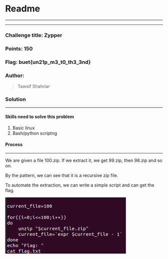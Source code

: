 # Readme

---

---

### Challenge title: Zypper

### Points: 150

### Flag: buet{un21p_m3_t0_th3_3nd}

### Author:

> Tawsif Shahriar

### Solution

---

#### Skills need to solve this problem

1. Basic linux
2. Bash/python scriptng

#### Process

---

We are given a file 100.zip. If we extract it, we get 99.zip, then 98.zip and so on.

By the pattern, we can see that it is a recursive zip file.

To automate the extraction, we can write a simple script and can get the flag.

![](Solution-images/solve.png)
